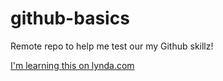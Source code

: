 # github-basics
Remote repo to help me test our my Github skillz!

[I'm learning this on lynda.com](http://www.lynda.com)
